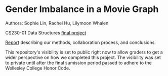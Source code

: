 # Gender Imbalance in a Movie Graph
Authors: Sophie Lin, Rachel Hu, Lilymoon Whalen

CS230-01 Data Structures [final project](https://docs.google.com/document/d/1IycwGMGrk4UIMnbUNGa4i-qg65y6vre8VQmrD0hJ4Z8/edit)

[Report](FinalProject_Lin_Hu_Whalen.pdf) describing our methods, collaboration process, and conclusions.

This repository's visibility is set to public right now to allow graders to get a wider perspective on how we completed this project.
The visibility was set to private until after the final sumission period passed to adhere to the Wellesley College Honor Code.
